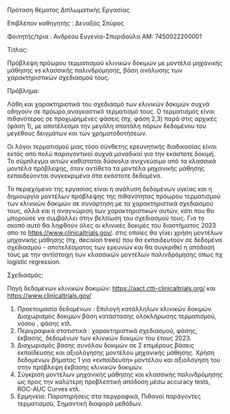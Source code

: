 Πρόταση θέματος Διπλωματικής Εργασίας

Επιβλέπον καθηγητής : Δεναξάς Σπύρος

Φοιτητής/τρια : Ανδρέου Ευγενία-Σπυριδούλα ΑΜ: 7450022200001

Τίτλος:

Πρόβλεψη πρόωρου τερματισμού κλινικών δοκιμών με μοντέλα μηχανικής μάθησης vs κλασσικής παλινδρόμησης, βάση ανάλυσης των χαρακτηριστικών σχεδιασμού τους.

Πρόβλημα:

Λάθη και χαρακτηριστικά του σχεδιασμό των κλινικών δοκιμών συχνά οδηγούν σε πρόωρο,αναγκαστικό τερματισμό τους. Ο τερματισμός είναι πιθανότερος σε προχωρημένες φάσεις (πχ. φάση 2,3) παρά στις αρχικές (φάση 1), με αποτέλεσμα την μεγάλη σπατάλη πόρων δεδομένου του μεγέθους δειγμάτων και των χρηματοδοτήσεων.

Οι λόγοι τερματισμού μιας τόσο σύνθετης ερευνητικής διαδικασίας είναι εκτός από πολύ παραγοντικοί συχνά  μοναδικοί για την εκάστοτε δοκιμή. Το σύμπλεγμα αιτιών καθίσταται δύσκολα ανιχνεύσιμο από τα κλασσικά μοντέλα πρόβλεψης, όταν αντίθετα τα μοντέλα μηχανικής μάθησης εκπαιδεύονται συγκεκριμένα στα εκάστοτε δεδομένα.

Το περιεχόμενο της εργασίας είναι η ανάλυση δεδομένων υγείας και η δημιουργία μοντέλων πρόβλεψης της πιθανότητας πρόωρου τερματισμού των κλινικών δοκιμών σε συνάρτηση με τα χαρακτηριστικά σχεδιασμού τους, αλλά και η αναγνώριση των χαρακτηριστικών αυτών, κάτι που θα μπορούσε να συμβάλλει στην βελτίωση του σχεδιασμού τους. Για το σκοπό αυτό θα ληφθούν όλες οι κλινικές δοκιμές του διαστήματος 2023 απο το https://www.clinicaltrials.gov/. στις οποίες θα γίνει χρήση μοντέλων μηχανικής μάθησης (πχ. decision trees) που θα εκπαιδευτούν σε δεδομένα σχεδιασμού - αποτελέσματος των ερευνών και θα συγκριθεί η απόδοσή τους με την αντίστοιχη των κλασσικών μοντέλων παλινδρόμησης όπως πχ logistic regression.

Σχεδιασμός: 

Πηγή δεδομένων κλινικών δοκιμών: https://aact.ctti-clinicaltrials.org/ και https://www.clinicaltrials.gov/
1.	Προετοιμασία δεδομένων : Επιλογή κατάλληλων κλινικών δοκιμών. Διαχωρισμός δοκιμών βάση κατάστασης ολοκλήρωσης τερματισμού, νόσου , φάσης κτλ.
2.	Περιγραφικά στατιστικά :  χαρακτηριστικά σχεδιασμού, φάσης, έκβασης, δεδομένων των κλινικών δοκιμών του έτους 2023.
3.	Διαχωρισμός βάσης συνόλου δοκιμών σε 2 επιμέρους βάσεις εκπαίδευσης και  αξιολόγησης μοντέλου μηχανικής μάθησης. Χρήση δεδομένων βήματος 1 για «εκπαίδευση» μοντέλου και αξιολόγηση του στην πρόβλεψη έκβασης κλινικών δοκιμών.
4.	Σύγκριση μοντέλων μηχανικής μάθησης και κλασσικής παλινδρόμησης ως προς την καλύτερη προβλεπτική απόδοση μέσω accuracy tests, ROC-AUC Curves κτλ. 
5.	Ερμηνεία: Παρατηρήσεις στα περγραφικά, Πιθανοί παράγοντες τερματισμού, Σημαντική διαφορά μεθόδων.

